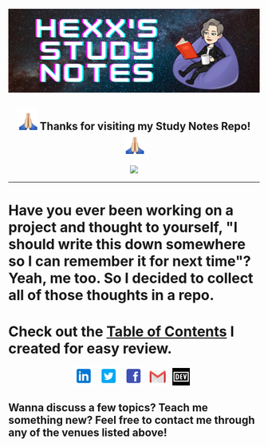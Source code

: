 ![header img](./assets/header.png)

<h2 align="center"><img src="./assets/thankyou.gif" width="40px"> Thanks for visiting my Study Notes Repo! <img src="./assets/thankyou.gif" width="40px"></h2>

<p align="center">
<img src="https://visitor-badge.glitch.me/badge?page_id=HexxKing/study_notes" width="100px">
</p>

---

# Have you ever been working on a project and thought to yourself, "I should write this down somewhere so I can remember it for next time"? Yeah, me too. So I decided to collect all of those thoughts in a repo. 

# Check out the [Table of Contents](./table_of_contents.md) I created for easy review.

<p align="center">
<!-- I have a theory that GitHub does not support the ability to open a link in a new tab. I could only find evidence that it is not possible. -->
<a href="https://www.linkedin.com/in/hexx-king/" target="_blank" rel="noopener noreferrer"><img height="38" src="./assets/linkedin.png"></a>&nbsp;&nbsp;
<a href="https://twitter.com/hexx_king" target="_blank" rel="noopener noreferrer"><img height="38" src="./assets/twitter.png"></a>&nbsp;&nbsp;
<a href="https://www.facebook.com/hexxking13/" target="_blank" rel="noopener noreferrer"><img height="38" src="./assets/facebook.png"></a>&nbsp;&nbsp;
<a href="mailto:hexxking13@gmail.com" target="_blank" rel="noopener noreferrer"><img height="35" src="./assets/gmail.png"></a>&nbsp;&nbsp;
<a href="https://dev.to/hexxking" target="_blank" rel="noopener noreferrer"><img height="35" src="./assets/dev.png"></a>&nbsp;&nbsp;
</p>

## Wanna discuss a few topics? Teach me something new? Feel free to contact me through any of the venues listed above! 
